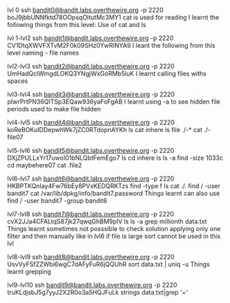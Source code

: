 lvl 0
ssh bandit0@bandit.labs.overthewire.org -p 2220
boJ9jbbUNNfktd78OOpsqOltutMc3MY1
cat is used for reading
I learnt the following things from this level:
Use of cat and ls


lvl 1-lvl2
ssh bandit1@bandit.labs.overthewire.org -p 2220
CV1DtqXWVFXTvM2F0k09SHz0YwRINYA9
I leant the following from this level
naming - file names


lvl2-lvl3
ssh bandit2@bandit.labs.overthewire.org -p 2220
UmHadQclWmgdLOKQ3YNgjWxGoRMb5luK
I learnt 
calling files withs spaces


lvl3-lvl4
ssh bandit3@bandit.labs.overthewire.org -p 2220
pIwrPrtPN36QITSp3EQaw936yaFoFgAB
I learnt 
using -a to see hidden file
periods used to make file hidden


lvl4-lvl5
ssh bandit4@bandit.labs.overthewire.org -p 2220
koReBOKuIDDepwhWk7jZC0RTdopnAYKh
ls
cat inhere
ls
file ./-*
cat ./-file07



lvl5-lvl6
ssh bandit5@bandit.labs.overthewire.org -p 2220
DXjZPULLxYr17uwoI01bNLQbtFemEgo7
ls
cd inhere
ls 
ls -a
find -size 1033c
cd maybehere07
cat .file2


lvl6-lvl7
ssh bandit6@bandit.labs.overthewire.org -p 2220
HKBPTKQnIay4Fw76bEy8PVxKEDQRKTzs
find -type f
ls
cat ./.
find / -user bandit7
cat /var/lib/dpkg/info/bandit7.password
Things learnt 
can also use
find / -user bandit7 -group bandit6

lvl7-lvl8
ssh bandit7@bandit.labs.overthewire.org -p 2220
cvX2JJa4CFALtqS87jk27qwqGhBM9plV
ls
ls -a
grep millionth data.txt
Things learnt 
sometimes not posssible to check solution applying only one filter and then manually like in lvl6 if file is large
sort cannot be used in this lvl


lvl8-lvl9
ssh bandit8@bandit.labs.overthewire.org -p 2220
UsvVyFSfZZWbi6wgC7dAFyFuR6jQQUhR
sort data.txt | uniq -u
Things learnt
grepping


lvl9-lvl10
ssh bandit9@bandit.labs.overthewire.org -p 2220
truKLdjsbJ5g7yyJ2X2R0o3a5HQJFuLk
strings data.txt|grep '='
